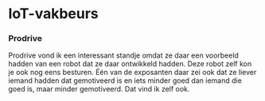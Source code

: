 # IoT-vakbeurs

### Prodrive
Prodrive vond ik een interessant standje omdat ze daar een voorbeeld hadden van een robot dat ze daar ontwikkeld hadden. Deze robot zelf kon je ook nog eens besturen. Één van de exposanten daar zei ook dat ze liever iemand hadden dat gemotiveerd is en iets minder goed dan iemand die goed is, maar minder gemotiveerd.  Dat vind ik zelf ook. 
